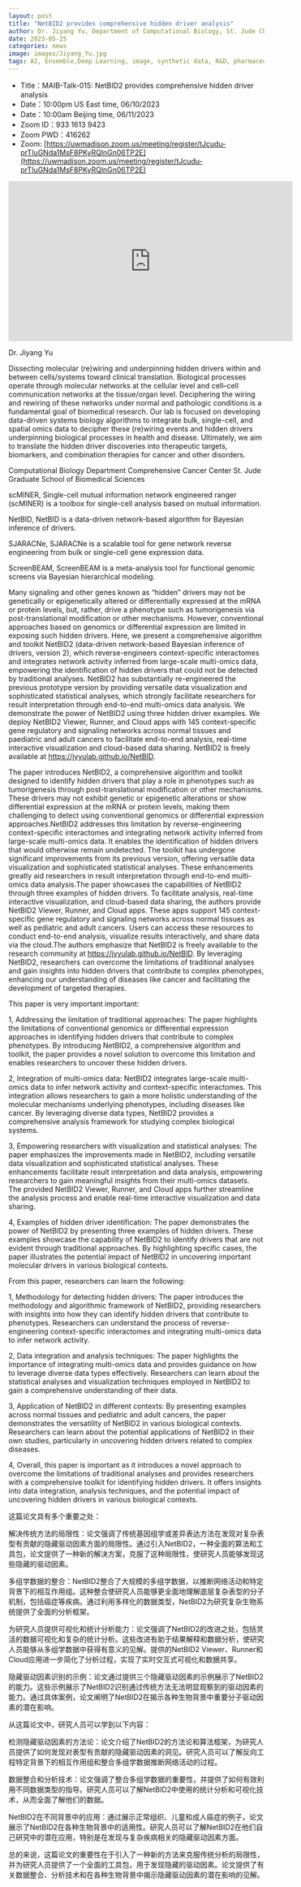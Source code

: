 ```yaml
---
layout: post
title: "NetBID2 provides comprehensive hidden driver analysis"
author: Dr. Jiyang Yu, Department of Computational Biology, St. Jude Children’s Research Hospital, Memphis, TN
date: 2023-05-25
categories: news
image: images/Jiyang_Yu.jpg
tags: AI, Ensemble,Deep Learning, image, synthetic data, R&D, pharmaceutical, biomedicine
---
```


- Title：MAIB-Talk-015: NetBID2 provides comprehensive hidden driver analysis
- Date：10:00pm US East time, 06/10/2023
- Date：10:00am Beijing time, 06/11/2023
- Zoom  ID：933 1613 9423
- Zoom PWD：416262
- Zoom: [https://uwmadison.zoom.us/meeting/register/tJcudu-prTIuGNda1MsF8PKyRQlnGn06TP2E](https://uwmadison.zoom.us/meeting/register/tJcudu-prTIuGNda1MsF8PKyRQlnGn06TP2E)

<p align="center">
<iframe width="560" height="315" src="https://www.youtube.com/embed/YC1GhRFNs8U" title="YouTube video player" frameborder="0" allow="accelerometer; autoplay; clipboard-write; encrypted-media; gyroscope; picture-in-picture" allowfullscreen></iframe>
</p>

Dr. Jiyang Yu

Dissecting molecular (re)wiring and underpinning hidden drivers within and between cells/systems toward clinical translation. Biological processes operate through molecular networks at the cellular level and cell–cell communication networks at the tissue/organ level. Deciphering the wiring and rewiring of these networks under normal and pathologic conditions is a fundamental goal of biomedical research. Our lab is focused on developing data-driven systems biology algorithms to integrate bulk, single-cell, and spatial omics data to decipher these (re)wiring events and hidden drivers underpinning biological processes in health and disease. Ultimately, we aim to translate the hidden driver discoveries into therapeutic targets, biomarkers, and combination therapies for cancer and other disorders.

Computational Biology Department
Comprehensive Cancer Center
St. Jude Graduate School of Biomedical Sciences

scMINER, Single-cell mutual information network engineered ranger (scMINER) is a toolbox for single-cell analysis based on mutual information.

NetBID, NetBID is a data-driven network-based algorithm for Bayesian inference of drivers.

SJARACNe, SJARACNe is a scalable tool for gene network reverse engineering from bulk or single-cell gene expression data.

ScreenBEAM, ScreenBEAM is a meta-analysis tool for functional genomic screens via Bayesian hierarchical modeling.


Many signaling and other genes known as “hidden” drivers may not be genetically or epigenetically altered or differentially expressed at the mRNA or protein levels, but, rather, drive a phenotype such as tumorigenesis via post-translational modification or other mechanisms. However, conventional approaches based on genomics or differential expression are limited in exposing such hidden drivers. Here, we present a comprehensive algorithm and toolkit NetBID2 (data-driven network-based Bayesian inference of drivers, version 2), which reverse-engineers context-specific interactomes and integrates network activity inferred from large-scale multi-omics data, empowering the identification of hidden drivers that could not be detected by traditional analyses. NetBID2 has substantially re-engineered the previous prototype version by providing versatile data visualization and sophisticated statistical analyses, which strongly facilitate researchers for result interpretation through end-to-end multi-omics data analysis. We demonstrate the power of NetBID2 using three hidden driver examples. We deploy NetBID2 Viewer, Runner, and Cloud apps with 145 context-specific gene regulatory and signaling networks across normal tissues and paediatric and adult cancers to facilitate end-to-end analysis, real-time interactive visualization and cloud-based data sharing. NetBID2 is freely available at https://jyyulab.github.io/NetBID.

The paper introduces NetBID2, a comprehensive algorithm and toolkit designed to identify hidden drivers that play a role in phenotypes such as tumorigenesis through post-translational modification or other mechanisms. These drivers may not exhibit genetic or epigenetic alterations or show differential expression at the mRNA or protein levels, making them challenging to detect using conventional genomics or differential expression approaches.NetBID2 addresses this limitation by reverse-engineering context-specific interactomes and integrating network activity inferred from large-scale multi-omics data. It enables the identification of hidden drivers that would otherwise remain undetected. The toolkit has undergone significant improvements from its previous version, offering versatile data visualization and sophisticated statistical analyses. These enhancements greatly aid researchers in result interpretation through end-to-end multi-omics data analysis.The paper showcases the capabilities of NetBID2 through three examples of hidden drivers. To facilitate analysis, real-time interactive visualization, and cloud-based data sharing, the authors provide NetBID2 Viewer, Runner, and Cloud apps. These apps support 145 context-specific gene regulatory and signaling networks across normal tissues as well as pediatric and adult cancers. Users can access these resources to conduct end-to-end analysis, visualize results interactively, and share data via the cloud.The authors emphasize that NetBID2 is freely available to the research community at https://jyyulab.github.io/NetBID. By leveraging NetBID2, researchers can overcome the limitations of traditional analyses and gain insights into hidden drivers that contribute to complex phenotypes, enhancing our understanding of diseases like cancer and facilitating the development of targeted therapies.

This paper is very important important:

1, Addressing the limitation of traditional approaches: The paper highlights the limitations of conventional genomics or differential expression approaches in identifying hidden drivers that contribute to complex phenotypes. By introducing NetBID2, a comprehensive algorithm and toolkit, the paper provides a novel solution to overcome this limitation and enables researchers to uncover these hidden drivers.

2, Integration of multi-omics data: NetBID2 integrates large-scale multi-omics data to infer network activity and context-specific interactomes. This integration allows researchers to gain a more holistic understanding of the molecular mechanisms underlying phenotypes, including diseases like cancer. By leveraging diverse data types, NetBID2 provides a comprehensive analysis framework for studying complex biological systems.

3, Empowering researchers with visualization and statistical analyses: The paper emphasizes the improvements made in NetBID2, including versatile data visualization and sophisticated statistical analyses. These enhancements facilitate result interpretation and data analysis, empowering researchers to gain meaningful insights from their multi-omics datasets. The provided NetBID2 Viewer, Runner, and Cloud apps further streamline the analysis process and enable real-time interactive visualization and data sharing.

4, Examples of hidden driver identification: The paper demonstrates the power of NetBID2 by presenting three examples of hidden drivers. These examples showcase the capability of NetBID2 to identify drivers that are not evident through traditional approaches. By highlighting specific cases, the paper illustrates the potential impact of NetBID2 in uncovering important molecular drivers in various biological contexts.

From this paper, researchers can learn the following:

1, Methodology for detecting hidden drivers: The paper introduces the methodology and algorithmic framework of NetBID2, providing researchers with insights into how they can identify hidden drivers that contribute to phenotypes. Researchers can understand the process of reverse-engineering context-specific interactomes and integrating multi-omics data to infer network activity.

2, Data integration and analysis techniques: The paper highlights the importance of integrating multi-omics data and provides guidance on how to leverage diverse data types effectively. Researchers can learn about the statistical analyses and visualization techniques employed in NetBID2 to gain a comprehensive understanding of their data.

3, Application of NetBID2 in different contexts: By presenting examples across normal tissues and pediatric and adult cancers, the paper demonstrates the versatility of NetBID2 in various biological contexts. Researchers can learn about the potential applications of NetBID2 in their own studies, particularly in uncovering hidden drivers related to complex diseases.

4, Overall, this paper is important as it introduces a novel approach to overcome the limitations of traditional analyses and provides researchers with a comprehensive toolkit for identifying hidden drivers. It offers insights into data integration, analysis techniques, and the potential impact of uncovering hidden drivers in various biological contexts.

这篇论文具有多个重要之处：

解决传统方法的局限性：论文强调了传统基因组学或差异表达方法在发现对复杂表型有贡献的隐藏驱动因素方面的局限性。通过引入NetBID2，一种全面的算法和工具包，论文提供了一种新的解决方案，克服了这种局限性，使研究人员能够发现这些隐藏的驱动因素。

多组学数据的整合：NetBID2整合了大规模的多组学数据，以推断网络活动和特定背景下的相互作用组。这种整合使研究人员能够更全面地理解底层复杂表型的分子机制，包括癌症等疾病。通过利用多样化的数据类型，NetBID2为研究复杂生物系统提供了全面的分析框架。

为研究人员提供可视化和统计分析能力：论文强调了NetBID2的改进之处，包括灵活的数据可视化和复杂的统计分析。这些改进有助于结果解释和数据分析，使研究人员能够从多组学数据中获得有意义的见解。提供的NetBID2 Viewer、Runner和Cloud应用进一步简化了分析过程，实现了实时交互式可视化和数据共享。

隐藏驱动因素识别的示例：论文通过提供三个隐藏驱动因素的示例展示了NetBID2的能力。这些示例展示了NetBID2识别通过传统方法无法明显观察到的驱动因素的能力。通过具体案例，论文阐明了NetBID2在揭示各种生物背景中重要分子驱动因素的潜在影响。

从这篇论文中，研究人员可以学到以下内容：

检测隐藏驱动因素的方法论：论文介绍了NetBID2的方法论和算法框架，为研究人员提供了如何发现对表型有贡献的隐藏驱动因素的洞见。研究人员可以了解反向工程特定背景下的相互作用组和整合多组学数据推断网络活动的过程。

数据整合和分析技术：论文强调了整合多组学数据的重要性，并提供了如何有效利用不同数据类型的指导。研究人员可以了解NetBID2中使用的统计分析和可视化技术，从而全面了解他们的数据。

NetBID2在不同背景中的应用：通过展示正常组织、儿童和成人癌症的例子，论文展示了NetBID2在各种生物背景中的适用性。研究人员可以了解NetBID2在他们自己研究中的潜在应用，特别是在发现与复杂疾病相关的隐藏驱动因素方面。

总的来说，这篇论文的重要性在于引入了一种新的方法来克服传统分析的局限性，并为研究人员提供了一个全面的工具包，用于发现隐藏的驱动因素。论文提供了有关数据整合、分析技术和在各种生物背景中揭示隐藏驱动因素的潜在影响的见解。